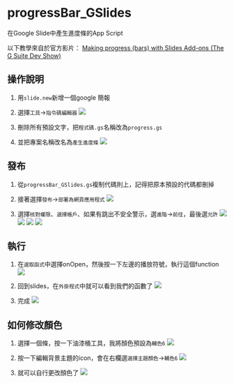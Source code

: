 # progressBar_GSlides
在Google Slide中產生進度條的App Script

以下教學來自於官方影片：
[Making progress (bars) with Slides Add-ons (The G Suite Dev Show)](https://www.youtube.com/watch?v=mKuINIBrR1g&feature=emb_title)

## 操作說明
1. 用`slide.new`新增一個google 簡報

3. 選擇`工具`→`指令碼編輯器`
 ![](https://i.imgur.com/P8ytv5E.png)

4. 刪除所有預設文字，把`程式碼.gs`名稱改為`progress.gs`
5. 並把專案名稱改名為`產生進度條`
![](https://i.imgur.com/nIcPkAk.png)


## 發布
1. 從`progressBar_GSlides.gs`複制代碼則上，記得把原本預設的代碼都刪掉
2. 接著選擇`發布`→`部署為網頁應用程式`
![](https://i.imgur.com/WKsebG5.png)

3. 選擇`核對權限`、`選擇帳戶`、如果有跳出不安全警示，選`進階`→`前往`，最後選`允許`
![](https://i.imgur.com/CeN4huQ.png)
![](https://i.imgur.com/adq6Npy.png)
![](https://i.imgur.com/OWWfCap.png)
![](https://i.imgur.com/27JO1FD.png)

## 執行
1. 在`選取函式`中選擇onOpen，然後按一下左邊的播放符號，執行這個function
![](https://i.imgur.com/OTayLAe.png)
2. 回到slides，在`外掛程式`中就可以看到我們的函數了
![](https://i.imgur.com/sR7Dxru.png)

3. 完成
![](https://i.imgur.com/E1X7tNG.png)

## 如何修改顏色
1. 選擇一個條，按一下油漆桶工具，我將顏色預設為`輔色6`
![](https://i.imgur.com/YVTZV8L.png)

2. 按一下編輯背景主題的icon，會在右欄選`選擇主題顏色`→`輔色6`
![](https://i.imgur.com/qKJu5KU.png)
3. 就可以自行更改顏色了
![](https://i.imgur.com/903mmdj.png)
